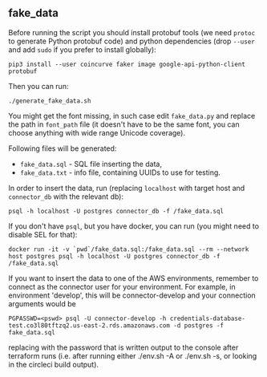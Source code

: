 ## fake\_data

Before running the script you should install protobuf tools (we need `protoc` to generate Python protobuf code) and python dependencies (drop `--user` and add `sudo` if you prefer to install globally):

```
pip3 install --user coincurve faker image google-api-python-client protobuf
```

Then you can run:

```
./generate_fake_data.sh
```

You might get the font missing, in such case edit `fake_data.py` and replace the path in `font_path` file (it doesn't have to be the same font, you can choose anything with wide range Unicode coverage).

Following files will be generated:

* `fake_data.sql` - SQL file inserting the data,
* `fake_data.txt` - info file, containing UUIDs to use for testing.

In order to insert the data, run (replacing `localhost` with target host and `connector_db` with the relevant db):

```
psql -h localhost -U postgres connector_db -f /fake_data.sql
```

If you don't have `psql`, but you have docker, you can run (you might need to disable SEL for that):

```
docker run -it -v `pwd`/fake_data.sql:/fake_data.sql --rm --network host postgres psql -h localhost -U postgres connector_db -f /fake_data.sql
```

If you want to insert the data to one of the AWS environments, remember to connect as the connector user for your environment.
For example, in environment 'develop', this will be connector-develop and your connection arguments would be 

```
PGPASSWD=<pswd> psql -U connector-develop -h credentials-database-test.co3l80tftzq2.us-east-2.rds.amazonaws.com -d postgres -f fake_data.sql
```
replacing <pswd> with the password that is written output to the console after terraform runs (i.e. after running either ./env.sh -A or ./env.sh -s, or looking in the circleci build output).

